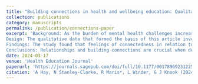 ```yaml
---
title: "Building connections in health and wellbeing education: Qualitative findings of a study with New Zealand agricultural students"
collection: publications
category: manuscripts
permalink: /publication/connections-paper
excerpt: 'Background: As the burden of mental health challenges increases globally, delivering mental health education programmes to at-risk groups is critical. Important factors governing the success of health and wellbeing education include the relationships and connections formed between students and those delivering the education. This article reports on the qualitative findings from a mixed-methods study evaluating a mental health wellbeing programme delivered to first-year agricultural students across two universities in New Zealand.
Design: The qualitative data that formed the basis of this article involved an exploratory approach utilising semi-structured interviews with participants who had attended a mental health wellbeing programme.
Findings: The study found that feelings of connectedness in relation to the programme and the educators, as well as the material provided, improved engagement. In particular, connection was improved through the use of peer educators from within the target community, alongside considerations of timing, promotion and incentives in the delivery of programmes.
Conclusions: Relationships and building connections are crucial when delivering health and wellbeing education. These findings have implications for those developing and delivering educational mental health interventions at tertiary institutions in terms of the mechanisms used to support engagement, learning and integration of knowledge.'
date: 2024-03-17
venue: 'Health Education Journal'
paperurl: 'https://journals.sagepub.com/doi/full/10.1177/00178969231225089'
citation: 'A Hay, N Stanley-Clarke, R Maris*, L Winder, & J Knook (2024). &quot;Building connections in health and wellbeing education: Qualitative findings of a study with New Zealand agricultural students.&quot; <i>Health Education Journal</i>. 351(1).'
---
```

